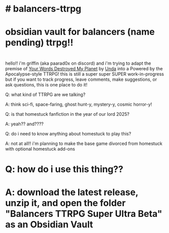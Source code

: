 # \# balancers-ttrpg

# obsidian vault for balancers (name pending) ttrpg!!

# 

hello!! i'm griffin (aka paarad0x on discord) and i'm trying to adapt the premise of [Your Words Destroyed My Planet](https://archiveofourown.org/works/30391371/chapters/74926899) by [Unda](https://archiveofourown.org/users/Unda/pseuds/Unda) into a Powered by the Apocalypse-style TTRPG! this is still a super super SUPER work-in-progress but if you want to track progress, leave comments, make suggestions, or ask questions, this is one place to do it!

Q: what kind of TTRPG are we talking?

A: think sci-fi, space-faring, ghost hunt-y, mystery-y, cosmic horror-y!

Q: is that homestuck fanfiction in the year of our lord 2025?

A: yeah?? and????

Q: do i need to know anything about homestuck to play this?

A: not at all!! i'm planning to make the base game divorced from homestuck with optional homestuck add-ons

# Q: how do i use this thing??
# A: download the latest release, unzip it, and open the folder "Balancers TTRPG Super Ultra Beta" as an Obsidian Vault

